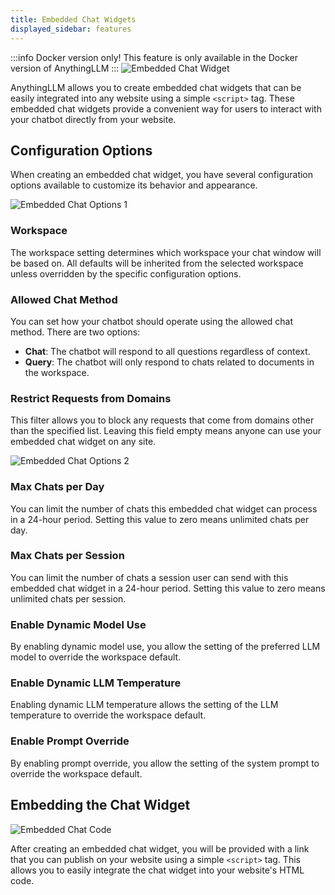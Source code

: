 ```yaml
---
title: Embedded Chat Widgets
displayed_sidebar: features
---
```


:::info Docker version only!
This feature is only available in the Docker version of AnythingLLM
:::
![Embedded Chat Widget](/img/features/embeded-chat-widgets/embedded-chat-widget.png)

AnythingLLM allows you to create embedded chat widgets that can be easily integrated into any website using a simple `<script>` tag. These embedded chat widgets provide a convenient way for users to interact with your chatbot directly from your website.

## Configuration Options

When creating an embedded chat widget, you have several configuration options available to customize its behavior and appearance.

![Embedded Chat Options 1](/img/features/embeded-chat-widgets/embedded-chat-options-1.png)

### Workspace

The workspace setting determines which workspace your chat window will be based on. All defaults will be inherited from the selected workspace unless overridden by the specific configuration options.

### Allowed Chat Method

You can set how your chatbot should operate using the allowed chat method. There are two options:

- **Chat**: The chatbot will respond to all questions regardless of context.
- **Query**: The chatbot will only respond to chats related to documents in the workspace.

### Restrict Requests from Domains

This filter allows you to block any requests that come from domains other than the specified list. Leaving this field empty means anyone can use your embedded chat widget on any site.

![Embedded Chat Options 2](/img/features/embeded-chat-widgets/embedded-chat-options-2.png)

### Max Chats per Day

You can limit the number of chats this embedded chat widget can process in a 24-hour period. Setting this value to zero means unlimited chats per day.

### Max Chats per Session

You can limit the number of chats a session user can send with this embedded chat widget in a 24-hour period. Setting this value to zero means unlimited chats per session.

### Enable Dynamic Model Use

By enabling dynamic model use, you allow the setting of the preferred LLM model to override the workspace default.

### Enable Dynamic LLM Temperature

Enabling dynamic LLM temperature allows the setting of the LLM temperature to override the workspace default.

### Enable Prompt Override

By enabling prompt override, you allow the setting of the system prompt to override the workspace default.

## Embedding the Chat Widget

![Embedded Chat Code](/img/features/embeded-chat-widgets/embedded-chat-code.png)

After creating an embedded chat widget, you will be provided with a link that you can publish on your website using a simple `<script>` tag. This allows you to easily integrate the chat widget into your website's HTML code.
